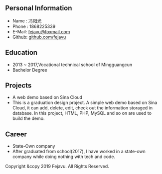 ## Personal Information
- Name  : 冯阳光
- Phone : 1868225339
- E-Mail: [fejavu@foxmail.com](mailto:fejavu@foxmail.com)
- Github: [github.com/fejavu](https://www.github.com/fejavu)

## Education
- 2013 ~ 2017,Vocational technical school of Mingguangcun
- Bachelor Degree

## Projects
- A web demo based on Sina Cloud
- This is a graduation design project. A simple web demo based on Sina Cloud, it can add, delete, edit, check out the information storaged in database. In this project, HTML, PHP, MySQL and so on are used to build the demo.

## Career
- State-Own company
- After graduated from school(2017), I have worked in a state-own company while doing nothing with tech and code.




Copyright &copy 2019 Fejavu. All Rights Reserved.
